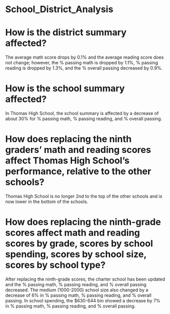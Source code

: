 # School_District_Analysis
# How is the district summary affected?
The average math score drops by 0.1% and the average reading score does not change; however, the % passing math is dropped by 1.1%, % passing reading is dropped by 1.3%, and the % overall passing decreased by 0.9%.

# How is the school summary affected?
In Thomas High School, the school summary is affected by a decrease of  about 30% for % passing math, % passing reading, and % overall passing.

# How does replacing the ninth graders’ math and reading scores affect Thomas High School’s performance, relative to the other schools?
Thomas High School is no longer 2nd to the top of the other schools and is now lower in the bottom of the schools.

# How does replacing the ninth-grade scores affect math and reading scores by grade, scores by school spending, scores by school size, scores by school type?
After replacing the ninth-grade scores, the charter school has been updated and the % passing math, % passing reading, and % overall passing decreased. The medium (1000-2000) school size also changed by a decrease of 6% in % passing math, % passing reading, and % overall passing. In school spending, the $630-644 bin showed a decrease by 7% in % passing math, % passing reading, and % overall passing. 
